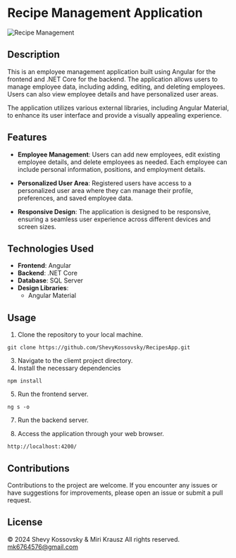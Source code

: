 ﻿# Recipe Management Application

![Recipe Management](/src/assets/images/screenshot.png)

## Description

This is an employee management application built using Angular for the frontend and .NET Core for the backend. The application allows users to manage employee data, including adding, editing, and deleting employees. Users can also view employee details and have personalized user areas.

The application utilizes various external libraries, including Angular Material, to enhance its user interface and provide a visually appealing experience.

## Features

- **Employee Management**: Users can add new employees, edit existing employee details, and delete employees as needed. Each employee can include personal information, positions, and employment details.

- **Personalized User Area**: Registered users have access to a personalized user area where they can manage their profile, preferences, and saved employee data.

- **Responsive Design**: The application is designed to be responsive, ensuring a seamless user experience across different devices and screen sizes.

## Technologies Used

- **Frontend**: Angular
- **Backend**: .NET Core
- **Database**: SQL Server
- **Design Libraries**:
  - Angular Material

## Usage

1. Clone the repository to your local machine.
```
git clone https://github.com/ShevyKossovsky/RecipesApp.git
```
3. Navigate to the cliemt project directory.
4. Install the necessary dependencies
```
npm install
```
5. Run the frontend server.
```
ng s -o
```     
7. Run the backend server.

8. Access the application through your web browser.
   
```
http://localhost:4200/
```   


## Contributions

Contributions to the project are welcome. If you encounter any issues or have suggestions for improvements, please open an issue or submit a pull request.

## License
© 2024 Shevy Kossovsky & Miri Krausz All rights reserved. mk6764576@gmail.com


